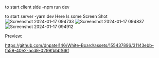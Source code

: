 to start client side 
-npm run dev

to start server
-yarn dev
Here Is some Screen Shot
![Screenshot 2024-01-17 094733](https://github.com/dnpatel146/White-Board/assets/155437896/37c85caa-62ec-46ba-852f-54fc806d9ae1)
![Screenshot 2024-01-17 094837](https://github.com/dnpatel146/White-Board/assets/155437896/0b4d3f80-f7e8-4ab6-9919-34fdbebfeb8d)
![Screenshot 2024-01-17 094912](https://github.com/dnpatel146/White-Board/assets/155437896/11105ca6-f50a-4c35-a531-62ea95a9ff0b)

Preview:

https://github.com/dnpatel146/White-Board/assets/155437896/31143ebb-fa59-40e2-acd9-0299fbbbf69f

